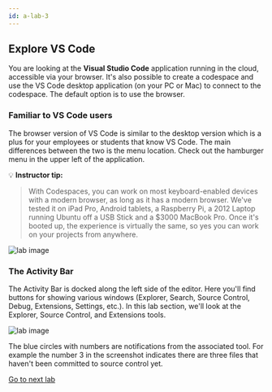 ```yaml
---
id: a-lab-3
---
```


## Explore VS Code

You are looking at the **Visual Studio Code** application running in the cloud, accessible via your browser. It's also possible to create a codespace and use the VS Code desktop application (on your PC or Mac) to connect to the codespace. The default option is to use the browser.



### Familiar to VS Code users

The browser version of VS Code is similar to the desktop version which is a plus for your employees or students that know VS Code. The main differences between the two is the menu location. Check out the hamburger menu in the upper left of the application.

💡 **Instructor tip:**

>With Codespaces, you can work on most keyboard-enabled devices with a modern browser, as long as it has a modern browser.  We've tested it on iPad Pro, Android tablets, a Raspberry Pi, a 2012 Laptop running Ubuntu off a USB Stick and a $3000 MacBook Pro. Once it's booted up, the experience is virtually the same, so yes you can work on your projects from anywhere.

<img src='../assets/img/a-lab-02-01.png' alt="lab image" class="img-lab" >

### The Activity Bar

The Activity Bar is docked along the left side of the editor.  Here you'll find buttons for showing various windows (Explorer, Search, Source Control, Debug, Extensions, Settings, etc.). In this lab section, we'll look at the Explorer, Source Control, and Extensions tools.  

<img src='../assets/img/a-lab-02-02.png' alt="lab image" class="img-lab" >

The blue circles with numbers are notifications from the associated tool.  For example the number 3 in the screenshot indicates there are three files that haven't been committed to source control yet.

[Go to next lab ](../walt/lab-4.html)
